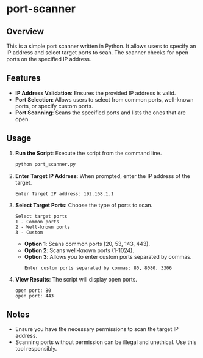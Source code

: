 # port-scanner
## Overview
This is a simple port scanner written in Python. It allows users to specify an IP address and select target ports to scan. The scanner checks for open ports on the specified IP address.

## Features
- **IP Address Validation**: Ensures the provided IP address is valid.
- **Port Selection**: Allows users to select from common ports, well-known ports, or specify custom ports.
- **Port Scanning**: Scans the specified ports and lists the ones that are open.

## Usage
1. **Run the Script**: Execute the script from the command line.
    ```bash
    python port_scanner.py
    ```

2. **Enter Target IP Address**: When prompted, enter the IP address of the target.
    ```
    Enter Target IP address: 192.168.1.1
    ```

3. **Select Target Ports**: Choose the type of ports to scan.
    ```
    Select target ports
    1 - Common ports
    2 - Well-known ports
    3 - Custom
    ```

    - **Option 1**: Scans common ports (20, 53, 143, 443).
    - **Option 2**: Scans well-known ports (1-1024).
    - **Option 3**: Allows you to enter custom ports separated by commas.
        ```
        Enter custom ports separated by commas: 80, 8080, 3306
        ```

4. **View Results**: The script will display open ports.
    ```
    open port: 80
    open port: 443
    ```
## Notes
- Ensure you have the necessary permissions to scan the target IP address.
- Scanning ports without permission can be illegal and unethical. Use this tool responsibly.
